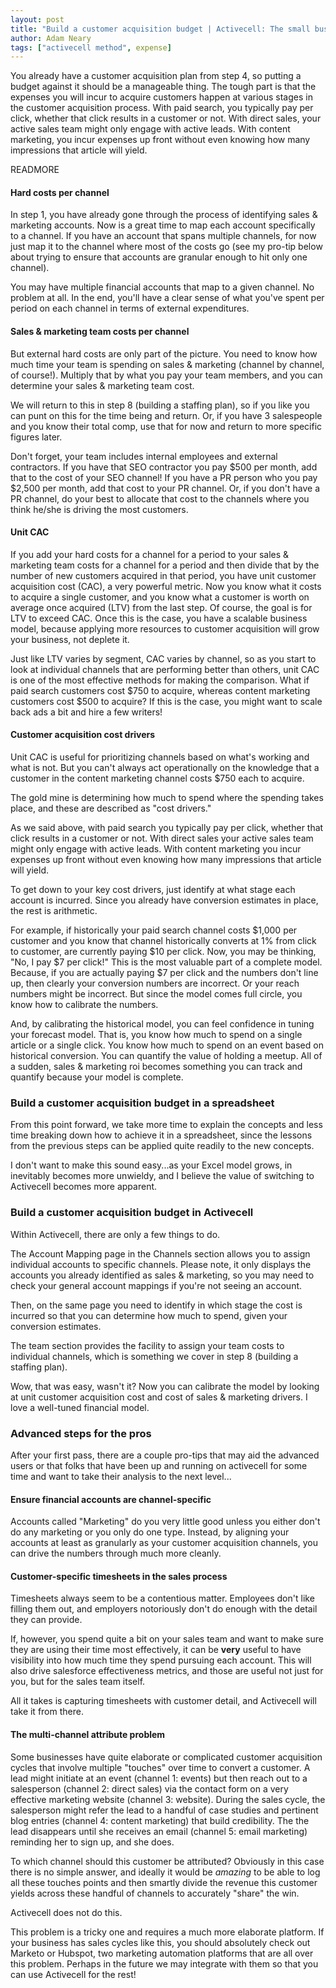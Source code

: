 ```yaml
---
layout: post
title: "Build a customer acquisition budget | Activecell: The small business management platform"
author: Adam Neary
tags: ["activecell method", expense]
---
```


You already have a customer acquisition plan from step 4, so putting a budget against it should be a manageable thing. The tough part is that the expenses you will incur to acquire customers happen at various stages in the customer acquisition process. With paid search, you typically pay per click, whether that click results in a customer or not. With direct sales, your active sales team might only engage with active leads. With content marketing, you incur expenses up front without even knowing how many impressions that article will yield.

READMORE

#### Hard costs per channel

In step 1, you have already gone through the process of identifying sales & marketing accounts. Now is a great time to map each account specifically to a channel. If you have an account that spans multiple channels, for now just map it to the channel where most of the costs go (see my pro-tip below about trying to ensure that accounts are granular enough to hit only one channel).

You may have multiple financial accounts that map to a given channel. No problem at all. In the end, you'll have a clear sense of what you've spent per period on each channel in terms of external expenditures.

#### Sales & marketing team costs per channel

But external hard costs are only part of the picture. You need to know how much time your team is spending on sales & marketing (channel by channel, of course!). Multiply that by what you pay your team members, and you can determine your sales & marketing team cost.

We will return to this in step 8 (building a staffing plan), so if you like you can punt on this for the time being and return. Or, if you have 3 salespeople and you know their total comp, use that for now and return to more specific figures later.

Don't forget, your team includes internal employees and external contractors. If you have that SEO contractor you pay $500 per month, add that to the cost of your SEO channel! If you have a PR person who you pay $2,500 per month, add that cost to your PR channel. Or, if you don't have a PR channel, do your best to allocate that cost to the channels where you think he/she is driving the most customers.

#### Unit CAC

If you add your hard costs for a channel for a period to your sales & marketing team costs for a channel for a period and then divide that by the number of new customers acquired in that period, you have unit customer acquisition cost (CAC), a very powerful metric. Now you know what it costs to acquire a single customer, and you know what a customer is worth on average once acquired (LTV) from the last step. Of course, the goal is for LTV to exceed CAC. Once this is the case, you have a scalable business model, because applying more resources to customer acquisition will grow your business, not deplete it.

Just like LTV varies by segment, CAC varies by channel, so as you start to look at individual channels that are performing better than others, unit CAC is one of the most effective methods for making the comparison. What if paid search customers cost $750 to acquire, whereas content marketing customers cost $500 to acquire? If this is the case, you might want to scale back ads a bit and hire a few writers!

#### Customer acquisition cost drivers

Unit CAC is useful for prioritizing channels based on what's working and what is not. But you can't always act operationally on the knowledge that a customer in the content marketing channel costs $750 each to acquire.

The gold mine is determining how much to spend where the spending takes place, and these are described as "cost drivers."

As we said above, with paid search you typically pay per click, whether that click results in a customer or not. With direct sales your active sales team might only engage with active leads. With content marketing you incur expenses up front without even knowing how many impressions that article will yield.

To get down to your key cost drivers, just identify at what stage each account is incurred. Since you already have conversion estimates in place, the rest is arithmetic.

For example, if historically your paid search channel costs $1,000 per customer and you know that channel historically converts at 1% from click to customer, are currently paying $10 per click. Now, you may be thinking, "No, I pay $7 per click!" This is the most valuable part of a complete model. Because, if you are actually paying $7 per click and the numbers don't line up, then clearly your conversion numbers are incorrect. Or your reach numbers might be incorrect. But since the model comes full circle, you know how to calibrate the numbers.

And, by calibrating the historical model, you can feel confidence in tuning your forecast model. That is, you know how much to spend on a single article or a single click. You know how much to spend on an event based on historical conversion. You can quantify the value of holding a meetup. All of a sudden, sales & marketing roi becomes something you can track and quantify because your model is complete.

### Build a customer acquisition budget in a spreadsheet

From this point forward, we take more time to explain the concepts and less time breaking down how to achieve it in a spreadsheet, since the lessons from the previous steps can be applied quite readily to the new concepts.

I don't want to make this sound easy...as your Excel model grows, in inevitably becomes more unwieldy, and I believe the value of switching to Activecell becomes more apparent.

### Build a customer acquisition budget in Activecell

Within Activecell, there are only a few things to do. 

The Account Mapping page in the Channels section allows you to assign individual accounts to specific channels. Please note, it only displays the accounts you already identified as sales & marketing, so you may need to check your general account mappings if you're not seeing an account.

Then, on the same page you need to identify in which stage the cost is incurred so that you can determine how much to spend, given your conversion estimates.

The team section provides the facility to assign your team costs to individual channels, which is something we cover in step 8 (building a staffing plan).

Wow, that was easy, wasn't it? Now you can calibrate the model by looking at unit customer acquisition cost and cost of sales & marketing drivers. I love a well-tuned financial model.

### Advanced steps for the pros

After your first pass, there are a couple pro-tips that may aid the advanced users or that folks that have been up and running on activecell for some time and want to take their analysis to the next level...

#### Ensure financial accounts are channel-specific

Accounts called "Marketing" do you very little good unless you either don't do any marketing or you only do one type. Instead, by aligning your accounts at least as granularly as your customer acquisition channels, you can drive the numbers through much more cleanly.

#### Customer-specific timesheets in the sales process

Timesheets always seem to be a contentious matter. Employees don't like filling them out, and employers notoriously don't do enough with the detail they can provide.

If, however, you spend quite a bit on your sales team and want to make sure they are using their time most effectively, it can be **very** useful to have visibility into how much time they spend pursuing each account. This will also drive salesforce effectiveness metrics, and those are useful not just for you, but for the sales team itself.

All it takes is capturing timesheets with customer detail, and Activecell will take it from there.

#### The multi-channel attribute problem

Some businesses have quite elaborate or complicated customer acquisition cycles that involve multiple "touches" over time to convert a customer. A lead might initiate at an event (channel 1: events) but then reach out to a salesperson (channel 2: direct sales) via the contact form on a very effective marketing website (channel 3: website). During the sales cycle, the salesperson might refer the lead to a handful of case studies and pertinent blog entries (channel 4: content marketing) that build credibility. The the lead disappears until she receives an email (channel 5: email marketing) reminding her to sign up, and she does.

To which channel should this customer be attributed? Obviously in this case there is no simple answer, and ideally it would be *amazing* to be able to log all these touches points and then smartly divide the revenue this customer yields across these handful of channels to accurately "share" the win.

Activecell does not do this.

This problem is a tricky one and requires a much more elaborate platform. If your business has sales cycles like this, you should absolutely check out Marketo or Hubspot, two marketing automation platforms that are all over this problem. Perhaps in the future we may integrate with them so that you can use Activecell for the rest!

